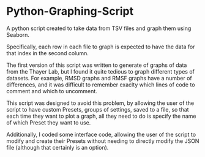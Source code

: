# Python-Graphing-Script
A python script created to take data from TSV files and graph them using Seaborn.

Specifically, each row in each file to graph is expected to have the data for that index in the second column.

The first version of this script was written to generate of graphs of data from the Thayer Lab, but I found it quite tedious to graph different types of datasets. For example, RMSD graphs and RMSF graphs have a number of differences, and it was difficult to remember exaclty which lines of code to comment and which to uncomment.

This script was designed to avoid this problem, by allowing the user of the script to have custom Presets, groups of settings, saved to a file, so that each time they want to plot a graph, all they need to do is specify the name of which Preset they want to use.

Additionally, I coded some interface code, allowing the user of the script to modify and create their Presets without needing to directly modify the JSON file (although that certainly is an option).
